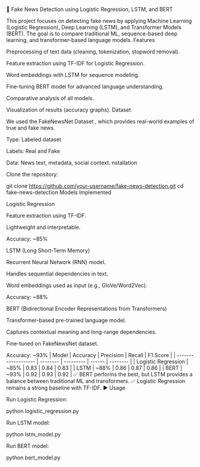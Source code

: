 📰 Fake News Detection using Logistic Regression, LSTM, and BERT

This project focuses on detecting fake news by applying Machine Learning (Logistic Regression), Deep Learning (LSTM), and Transformer Models (BERT). The goal is to compare traditional ML, sequence-based deep learning, and transformer-based language models.
Features

Preprocessing of text data (cleaning, tokenization, stopword removal).

Feature extraction using TF-IDF for Logistic Regression.

Word embeddings with LSTM for sequence modeling.

Fine-tuning BERT model for advanced language understanding.

Comparative analysis of all models.

Visualization of results (accuracy graphs).
Dataset

We used the FakeNewsNet Dataset
, which provides real-world examples of true and fake news.

Type: Labeled dataset

Labels: Real and Fake

Data: News text, metadata, social context.
nstallation

Clone the repository:

git clone https://github.com/your-username/fake-news-detection.git
cd fake-news-detection
Models Implemented

Logistic Regression

Feature extraction using TF-IDF.

Lightweight and interpretable.

Accuracy: ~85%

LSTM (Long Short-Term Memory)

Recurrent Neural Network (RNN) model.

Handles sequential dependencies in text.

Word embeddings used as input (e.g., GloVe/Word2Vec).

Accuracy: ~88%

BERT (Bidirectional Encoder Representations from Transformers)

Transformer-based pre-trained language model.

Captures contextual meaning and long-range dependencies.

Fine-tuned on FakeNewsNet dataset.

Accuracy: ~93%
| Model               | Accuracy | Precision | Recall | F1 Score |
| ------------------- | -------- | --------- | ------ | -------- |
| Logistic Regression | \~85%    | 0.83      | 0.84   | 0.83     |
| LSTM                | \~88%    | 0.86      | 0.87   | 0.86     |
| BERT                | \~93%    | 0.92      | 0.93   | 0.92     |
✅ BERT performs the best, but LSTM provides a balance between traditional ML and transformers.
✅ Logistic Regression remains a strong baseline with TF-IDF.
▶️ Usage

Run Logistic Regression:

python logistic_regression.py


Run LSTM model:

python lstm_model.py


Run BERT model:

python bert_model.py



